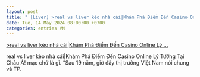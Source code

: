 ```yaml
---
layout: post
title: " [Liver] >real vs liver kèo nhà cái|Khám Phá Điểm Đến Casino Online Lý ..."
date: Tue, 14 May 2024 08:00:00 +0700
categories: entries VN
---
```

[>real vs liver kèo nhà cái|Khám Phá Điểm Đến Casino Online Lý ...](https://www.vtr.org.vn/kxjjyds/)

real vs liver kèo nhà cái|Khám Phá Điểm Đến Casino Online Lý Tưởng Tại Châu Á! mạc chữ là gì. “Sau 19 năm, giờ đây thị trường Việt Nam nói chung và TP.

